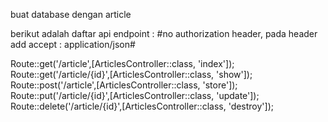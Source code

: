 buat database dengan article

berikut adalah daftar api endpoint :
#no authorization header, pada header add accept : application/json#


Route::get('/article',[ArticlesController::class, 'index']);
Route::get('/article/{id}',[ArticlesController::class, 'show']);
Route::post('/article',[ArticlesController::class, 'store']);
Route::put('/article/{id}',[ArticlesController::class, 'update']);
Route::delete('/article/{id}',[ArticlesController::class, 'destroy']);
